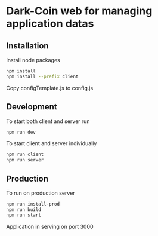 # Dark-Coin web for managing application datas

## Installation

Install node packages
```bash
npm install
npm install --prefix client
```

Copy configTemplate.js to config.js

## Development

To start both client and server run 
```bash
npm run dev
```
To start client and server individually
```bash
npm run client
npm run server
```

## Production
To run on production server
 ```bash
 npm run install-prod
 npm run build
 npm run start
 ```
 Application in serving on port 3000
